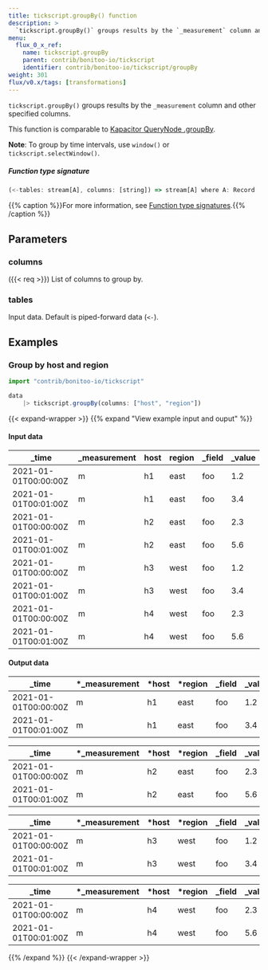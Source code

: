 ```yaml
---
title: tickscript.groupBy() function
description: >
  `tickscript.groupBy()` groups results by the `_measurement` column and other specified columns.
menu:
  flux_0_x_ref:
    name: tickscript.groupBy
    parent: contrib/bonitoo-io/tickscript
    identifier: contrib/bonitoo-io/tickscript/groupBy
weight: 301
flux/v0.x/tags: [transformations]
---
```


<!------------------------------------------------------------------------------

IMPORTANT: This page was generated from comments in the Flux source code. Any
edits made directly to this page will be overwritten the next time the
documentation is generated. 

To make updates to this documentation, update the function comments above the
function definition in the Flux source code:

https://github.com/influxdata/flux/blob/master/stdlib/contrib/bonitoo-io/tickscript/tickscript.flux#L427-L431

Contributing to Flux: https://github.com/influxdata/flux#contributing
Fluxdoc syntax: https://github.com/influxdata/flux/blob/master/docs/fluxdoc.md

------------------------------------------------------------------------------->

`tickscript.groupBy()` groups results by the `_measurement` column and other specified columns.

This function is comparable to [Kapacitor QueryNode .groupBy](https://docs.influxdata.com/kapacitor/latest/nodes/query_node/#groupby).

**Note**: To group by time intervals, use `window()` or `tickscript.selectWindow()`.

##### Function type signature

```js
(<-tables: stream[A], columns: [string]) => stream[A] where A: Record
```

{{% caption %}}For more information, see [Function type signatures](/flux/v0.x/function-type-signatures/).{{% /caption %}}

## Parameters

### columns
({{< req >}})
List of columns to group by.



### tables

Input data. Default is piped-forward data (`<-`).




## Examples

### Group by host and region

```js
import "contrib/bonitoo-io/tickscript"

data
    |> tickscript.groupBy(columns: ["host", "region"])
```

{{< expand-wrapper >}}
{{% expand "View example input and ouput" %}}

#### Input data

| _time                | _measurement  | host  | region  | _field  | _value  |
| -------------------- | ------------- | ----- | ------- | ------- | ------- |
| 2021-01-01T00:00:00Z | m             | h1    | east    | foo     | 1.2     |
| 2021-01-01T00:01:00Z | m             | h1    | east    | foo     | 3.4     |
| 2021-01-01T00:00:00Z | m             | h2    | east    | foo     | 2.3     |
| 2021-01-01T00:01:00Z | m             | h2    | east    | foo     | 5.6     |
| 2021-01-01T00:00:00Z | m             | h3    | west    | foo     | 1.2     |
| 2021-01-01T00:01:00Z | m             | h3    | west    | foo     | 3.4     |
| 2021-01-01T00:00:00Z | m             | h4    | west    | foo     | 2.3     |
| 2021-01-01T00:01:00Z | m             | h4    | west    | foo     | 5.6     |


#### Output data

| _time                | *_measurement | *host | *region | _field  | _value  |
| -------------------- | ------------- | ----- | ------- | ------- | ------- |
| 2021-01-01T00:00:00Z | m             | h1    | east    | foo     | 1.2     |
| 2021-01-01T00:01:00Z | m             | h1    | east    | foo     | 3.4     |

| _time                | *_measurement | *host | *region | _field  | _value  |
| -------------------- | ------------- | ----- | ------- | ------- | ------- |
| 2021-01-01T00:00:00Z | m             | h2    | east    | foo     | 2.3     |
| 2021-01-01T00:01:00Z | m             | h2    | east    | foo     | 5.6     |

| _time                | *_measurement | *host | *region | _field  | _value  |
| -------------------- | ------------- | ----- | ------- | ------- | ------- |
| 2021-01-01T00:00:00Z | m             | h3    | west    | foo     | 1.2     |
| 2021-01-01T00:01:00Z | m             | h3    | west    | foo     | 3.4     |

| _time                | *_measurement | *host | *region | _field  | _value  |
| -------------------- | ------------- | ----- | ------- | ------- | ------- |
| 2021-01-01T00:00:00Z | m             | h4    | west    | foo     | 2.3     |
| 2021-01-01T00:01:00Z | m             | h4    | west    | foo     | 5.6     |

{{% /expand %}}
{{< /expand-wrapper >}}
